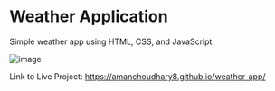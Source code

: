 # Weather Application
  
   
Simple weather app using HTML, CSS, and JavaScript.  
  
![image](https://user-images.githubusercontent.com/59244443/185074677-6067f349-8251-4403-924a-0ab73c5794c9.png)  
  
    
     
Link to Live Project: https://amanchoudhary8.github.io/weather-app/
